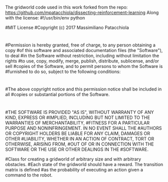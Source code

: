The gridworld code used in this work forked from the repo: https://github.com/mpatacchiola/dissecting-reinforcement-learning
Along with the license:
#!/usr/bin/env python

#MIT License
#Copyright (c) 2017 Massimiliano Patacchiola
#
#Permission is hereby granted, free of charge, to any person obtaining a copy
#of this software and associated documentation files (the "Software"), to deal
#in the Software without restriction, including without limitation the rights
#to use, copy, modify, merge, publish, distribute, sublicense, and/or sell
#copies of the Software, and to permit persons to whom the Software is
#furnished to do so, subject to the following conditions:
#
#The above copyright notice and this permission notice shall be included in all
#copies or substantial portions of the Software.
#
#THE SOFTWARE IS PROVIDED "AS IS", WITHOUT WARRANTY OF ANY KIND, EXPRESS OR
#IMPLIED, INCLUDING BUT NOT LIMITED TO THE WARRANTIES OF MERCHANTABILITY,
#FITNESS FOR A PARTICULAR PURPOSE AND NONINFRINGEMENT. IN NO EVENT SHALL THE
#AUTHORS OR COPYRIGHT HOLDERS BE LIABLE FOR ANY CLAIM, DAMAGES OR OTHER
#LIABILITY, WHETHER IN AN ACTION OF CONTRACT, TORT OR OTHERWISE, ARISING FROM,
#OUT OF OR IN CONNECTION WITH THE SOFTWARE OR THE USE OR OTHER DEALINGS IN THE
#SOFTWARE.

#Class for creating a gridworld of arbitrary size and with arbitrary obstacles.
#Each state of the gridworld should have a reward. The transition matrix is defined
#as the probability of executing an action given a command to the robot.
